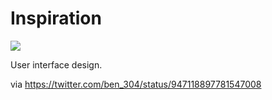 # Inspiration

![](https://db-feed.s3.amazonaws.com/legacy/DSTXDVbUIAAbbpB-1514690012162.jpg)

User interface design.

via https://twitter.com/ben_304/status/947118897781547008